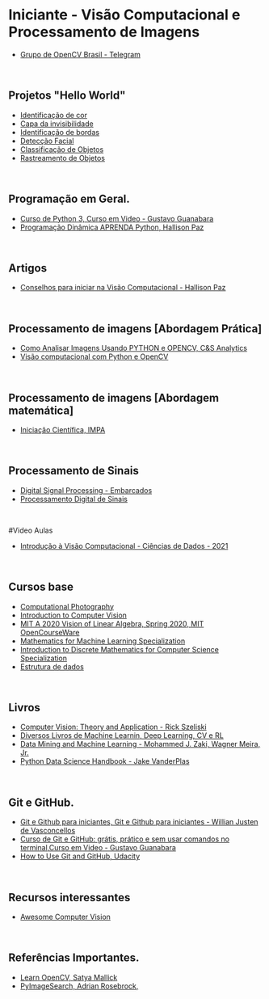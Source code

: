 # Iniciante - Visão Computacional e Processamento de Imagens

- [Grupo de OpenCV Brasil -  Telegram](https://t.me/opencvBrasil)

<br>

## Projetos "Hello World"

- [Identificação de cor](https://medium.com/@suzana.svm/vis%C3%A3o-computacional-detec%C3%A7%C3%A3o-de-cores-em-tempo-real-utilizando-python-e-opencv-a466444d40e)
- [Capa da invisibilidade](https://visioncompy.com/capa-de-invisibilidade-usando-opencv/)
- [Identificação de bordas](https://cadernodelaboratorio.com.br/detectar-bordas-com-o-opencv-4-2/)
- [Detecção Facial](https://medium.com/@nataniel.paiva/detec%C3%A7%C3%A3o-de-face-e-olhos-com-opencv-e-python-247b7c15a74e)
- [Classificação de Objetos](https://medium.com/ensina-ai/detectando-objetos-com-m%C3%A9todos-cl%C3%A1ssicos-opencv-cascades-440e29913b1b)
- [Rastreamento de Objetos](https://imasters.com.br/back-end/rastreando-objetos-azuis-com-opencv-e-python)

<br>

## Programação em Geral.

- [Curso de Python 3, Curso em Video - Gustavo Guanabara](https://www.youtube.com/playlist?list=PLHz_AreHm4dlKP6QQCekuIPky1CiwmdI6)
- [Programação Dinâmica APRENDA Python, Hallison Paz](https://www.youtube.com/c/Programa%C3%A7%C3%A3oDin%C3%A2mica/playlists?view=50&sort=dd&shelf_id=15)

<br>

## Artigos 

- [Conselhos para iniciar na Visão Computacional - Hallison Paz](https://medium.com/programacaodinamica/conselhos-para-iniciar-na-vis%C3%A3o-computacional-6d0368906383)

<br>

## Processamento de imagens [Abordagem Prática]

- [Como Analisar Imagens Usando PYTHON  e OPENCV, C&S Analytics](https://www.youtube.com/playlist?list=PLsyobOqUhkthjvmA_s7tTjb7V2EiwYYGC)
- [Visão computacional com Python e OpenCV](https://www.udemy.com/course/visao-computacional-com-python-e-opencv)

<br>

## Processamento de imagens [Abordagem matemática]

- [Iniciação Científica, IMPA](https://www.youtube.com/watch?v=u40Opm9TZxU&list=PLo4jXE-LdDTRGoEarRQXBIalJkjSP-aGA)

<br>

## Processamento de Sinais

- [Digital Signal Processing - Embarcados](https://www.embarcados.com.br/serie/dsp/)
- [Processamento Digital de Sinais](https://www.youtube.com/watch?v=DmZCPVcnVWE&list=PLYa_nhNE4t1k23ew_bR4ze5P6e8MCJKIQ)

<br>

#Video Aulas

- [Introdução à Visão Computacional - Ciências de Dados - 2021](https://www.youtube.com/watch?v=ACyWgh1wcI0)

<br>

## Cursos base

- [Computational Photography](https://classroom.udacity.com/courses/ud955)
- [Introduction to Computer Vision](https://classroom.udacity.com/courses/ud810)
- [MIT A 2020 Vision of Linear Algebra, Spring 2020, MIT OpenCourseWare](https://www.youtube.com/watch?v=YrHlHbtiSM0&list=PLUl4u3cNGP61iQEFiWLE21EJCxwmWvvek)
- [Mathematics for Machine Learning Specialization](https://www.coursera.org/specializations/mathematics-machine-learning)
- [Introduction to Discrete Mathematics for Computer Science Specialization](https://www.coursera.org/specializations/discrete-mathematics)
- [Estrutura de dados](https://www.youtube.com/watch?v=t5UmwiJMI6Q&list=PLmDIGfkfgKy1pouEOuiW1G681p7u_20O8&index=3)

<br>


## Livros 

- [Computer Vision: Theory and Application - Rick Szeliski](http://szeliski.org/Book/)
- [Diversos Livros de Machine Learnin, Deep Learning, CV e RL](https://github.com/changwookjun/StudyBook)
- [Data Mining and Machine Learning - Mohammed J. Zaki, Wagner Meira, Jr.](https://dataminingbook.info/book_html/)
- [Python Data Science Handbook - Jake VanderPlas](https://jakevdp.github.io/PythonDataScienceHandbook/)

<br>

## Git e GitHub.

- [Git e Github para iniciantes, Git e Github para iniciantes - Willian Justen de Vasconcellos](https://www.udemy.com/course/git-e-github-para-iniciantes/)
- [Curso de Git e GitHub: grátis, prático e sem usar comandos no terminal,Curso em Video - Gustavo Guanabara](https://www.youtube.com/watch?v=xEKo29OWILE&list=PLHz_AreHm4dm7ZULPAmadvNhH6vk9oNZA)
- [How to Use Git and GitHub, Udacity](https://www.youtube.com/watch?v=Ytux4IOAR_s&list=PLAwxTw4SYaPk8_-6IGxJtD3i2QAu5_s_p)

<br>

## Recursos interessantes 

- [Awesome Computer Vision](https://github.com/jbhuang0604/awesome-computer-vision)
  
<br>

## Referências Importantes.

- [Learn OpenCV, Satya Mallick](https://www.learnopencv.com/)
- [PyImageSearch, Adrian Rosebrock,](https://www.pyimagesearch.com/)
